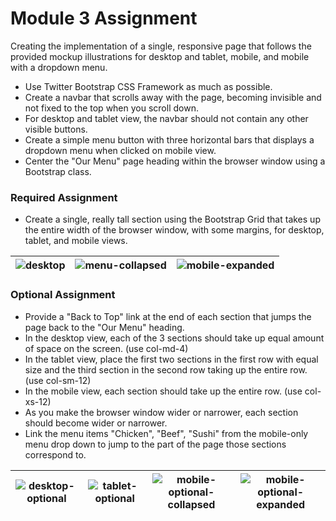 # Module 3 Assignment
Creating the implementation of a single, responsive page that follows the provided mockup illustrations for desktop and tablet, mobile, and mobile with a dropdown menu.  
- Use Twitter Bootstrap CSS Framework as much as possible.
- Create a navbar that scrolls away with the page, becoming invisible and not fixed to the top when you scroll down.
- For desktop and tablet view, the navbar should not contain any other visible buttons.
- Create a simple menu button with three horizontal bars that displays a dropdown menu when clicked on mobile view.
- Center the "Our Menu" page heading within the browser window using a Bootstrap class.
### Required Assignment
- Create a single, really tall section using the Bootstrap Grid that takes up the entire width of the browser window, with some margins, for desktop, tablet, and mobile views.
  
![desktop](https://github.com/user-attachments/assets/2a1fde0c-5009-4637-8589-a6591f695093) |![menu-collapsed](https://github.com/user-attachments/assets/9163bbab-4f1e-4f55-8a44-f18e91bf1343) |![mobile-expanded](https://github.com/user-attachments/assets/fef7ac98-b2d0-4fa9-8401-ffe8ccee1e18)
--- | --- | --- |  
### Optional Assignment
- Provide a "Back to Top" link at the end of each section that jumps the page back to the "Our Menu" heading.
- In the desktop view, each of the 3 sections should take up equal amount of space on the screen. (use col-md-4)
- In the tablet view, place the first two sections in the first row with equal size and the third section in the second row taking up the entire row. (use col-sm-12)
- In the mobile view, each section should take up the entire row. (use col-xs-12)
- As you make the browser window wider or narrower, each section should become wider or narrower.
- Link the menu items "Chicken", "Beef", "Sushi" from the mobile-only menu drop down to jump to the part of the page those sections correspond to.
  
![desktop-optional](https://github.com/user-attachments/assets/9629ce97-f70d-419c-8210-fe2b88bb0d30) |![tablet-optional](https://github.com/user-attachments/assets/cb963caf-c8fd-45a5-b69b-4e0cc3f4c6a7) |![mobile-optional-collapsed](https://github.com/user-attachments/assets/14954be7-ce55-4fb1-85f3-66365e9363a8) |![mobile-optional-expanded](https://github.com/user-attachments/assets/0c69c843-28bc-4fe4-9a46-62ef9e848c47)
--- | --- | --- | --- |

